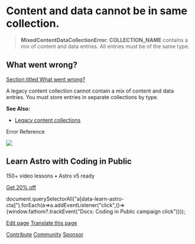 Content and data cannot be in same collection.
==============================================

> **MixedContentDataCollectionError**: **COLLECTION\_NAME** contains a mix of content and data entries. All entries must be of the same type.

What went wrong?
----------------

[Section titled What went wrong?](#what-went-wrong)

A legacy content collection cannot contain a mix of content and data entries. You must store entries in separate collections by type.

**See Also:**

*   [Legacy content collections](/en/guides/upgrade-to/v5/#updating-existing-collections)

Error Reference

![](/_astro/CodingInPublic.DpaYu7Qd_5sx41.webp)

Learn Astro with **Coding in Public**
-------------------------------------

150+ video lessons • Astro v5 ready

[Get 20% off](https://learnastro.dev?code=ASTRO_PROMO)

document.querySelectorAll("a\[data-learn-astro-cta\]").forEach(a=>a.addEventListener("click",()=>{window.fathom?.trackEvent("Docs: Coding in Public campaign click")}));

[Edit page](https://github.com/withastro/astro/blob/main/packages/astro/src/core/errors/errors-data.ts) [Translate this page](https://contribute.docs.astro.build/guides/i18n/)

[Contribute](/en/contribute/) [Community](https://astro.build/chat) [Sponsor](https://opencollective.com/astrodotbuild)

